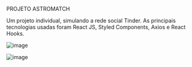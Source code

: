 PROJETO ASTROMATCH

Um projeto individual, simulando a rede social  Tinder.
As principais tecnologias usadas foram React JS, Styled Components, Axios e React Hooks.

![image](https://user-images.githubusercontent.com/104531921/185811307-08037d0a-f6ea-4946-9c0f-8bf5c7d733d2.png)

![image](https://user-images.githubusercontent.com/104531921/185811315-d5038e20-9cca-4ab7-9cde-50b612b2b9bd.png)


